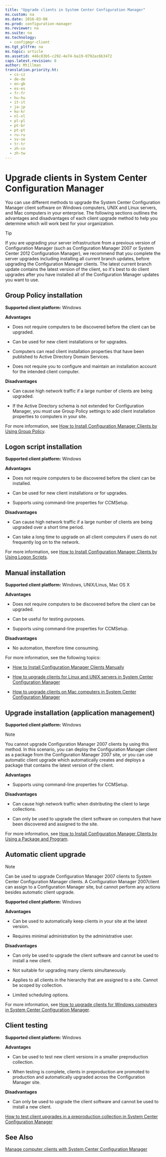 ```yaml
---
title: "Upgrade clients in System Center Configuration Manager"
ms.custom: na
ms.date: 2016-03-08
ms.prod: configuration-manager
ms.reviewer: na
ms.suite: na
ms.technology: 
  - configmgr-client
ms.tgt_pltfrm: na
ms.topic: article
ms.assetid: 446c83b5-c292-4e74-ba19-0792ac6b3472
caps.latest.revision: 8
author: Mtillman
translation.priority.ht: 
  - cs-cz
  - de-de
  - en-gb
  - es-es
  - fr-fr
  - hu-hu
  - it-it
  - ja-jp
  - ko-kr
  - nl-nl
  - pl-pl
  - pt-br
  - pt-pt
  - ru-ru
  - sv-se
  - tr-tr
  - zh-cn
  - zh-tw
---
```

# Upgrade clients in System Center Configuration Manager
You can use different methods to upgrade the System Center Configuration Manager client software on Windows computers, UNIX and Linux servers, and Mac computers in your enterprise. The following sections outlines the advantages and disadvantages of each client upgrade method to help you determine which will work best for your organization.  
  
> [!TIP]  
>  If you are upgrading your server infrastructure from a previous version of Configuration Manager \(such as Configuration Manager 2007 or System Center 2012 Configuration Manager\), we recommend that you complete the server upgrades including installing all current branch updates, before upgrading the Configuration Manager clients.   The latest current branch update contains the latest version of the client, so it's best to do client upgrades after you have installed all of the Configuration Manager updates you want to use.  
  
## Group Policy installation  
 **Supported client platform:** Windows  
  
 **Advantages**  
  
-   Does not require computers to be discovered before the client can be upgraded.  
  
-   Can be used for new client installations or for upgrades.  
  
-   Computers can read client installation properties that have been published to Active Directory Domain Services.  
  
-   Does not require you to configure and maintain an installation account for the intended client computer.  
  
 **Disadvantages**  
  
-   Can cause high network traffic if a large number of clients are being upgraded.  
  
-   If the Active Directory schema is not extended for Configuration Manager, you must use Group Policy settings to add client installation properties to computers in your site.  
  
 For more information, see [How to Install Configuration Manager Clients by Using Group Policy](../../../../core/clients/deploy/deploy-clients-to-windows-computers.md#BKMK_ClientGP).  
  
## Logon script installation  
 **Supported client platform:** Windows  
  
 **Advantages**  
  
-   Does not require computers to be discovered before the client can be installed.  
  
-   Can be used for new client installations or for upgrades.  
  
-   Supports using command-line properties for CCMSetup.  
  
 **Disadvantages**  
  
-   Can cause high network traffic if a large number of clients are being upgraded over a short time period.  
  
-   Can take a long time to upgrade on all client computers if users do not frequently log on to the network.  
  
 For more information, see [How to Install Configuration Manager Clients by Using Logon Scripts](../../../../core/clients/deploy/deploy-clients-to-windows-computers.md#BKMK_ClientLogonScript).  
  
## Manual installation  
 **Supported client platform:** Windows, UNIX/Linus, Mac OS X  
  
 **Advantages**  
  
-   Does not require computers to be discovered before the client can be upgraded.  
  
-   Can be useful for testing purposes.  
  
-   Supports using command-line properties for CCMSetup.  
  
 **Disadvantages**  
  
-   No automation, therefore time consuming.  
  
 For more information, see the following topics:  
  
-   [How to Install Configuration Manager Clients Manually](../../../../core/clients/deploy/deploy-clients-to-windows-computers.md#BKMK_Manual)  
  
-   [How to upgrade clients for Linux and UNIX servers in System Center Configuration Manager](../../../../core/clients/manage/upgrade/upgrade-clients-for-linux-and-unix-servers.md)  
  
-   [How to upgrade clients on Mac computers in System Center Configuration Manager](../../../../core/clients/manage/upgrade/upgrade-clients-on-mac-computers.md)  
  
## Upgrade installation (application management)  
 **Supported client platform:** Windows  
  
> [!NOTE]  
>  You cannot upgrade Configuration Manager 2007 clients by using this method. In this scenario, you can deploy the Configuration Manager client as a package from the Configuration Manager 2007 site, or you can use automatic client upgrade which automatically creates and deploys a package that contains the latest version of the client.  
  
 **Advantages**  
  
-   Supports using command-line properties for CCMSetup.  
  
 **Disadvantages**  
  
-   Can cause high network traffic when distributing the client to large collections.  
  
-   Can only be used to upgrade the client software on computers that have been discovered and assigned to the site.  
  
 For more information, see [How to Install Configuration Manager Clients by Using a Package and Program](../../../../core/clients/deploy/deploy-clients-to-windows-computers.md#BKMK_ClientApp).  
  
## Automatic client upgrade  
  
> [!NOTE]  
>  Can be used to upgrade Configuration Manager 2007 clients to System Center Configuration Manager clients. A Configuration Manager 2007client can assign to a Configuration Manager site, but cannot perform any actions besides automatic client upgrade.  
  
 **Supported client platform:** Windows  
  
 **Advantages**  
  
-   Can be used to automatically keep clients in your site at the latest version.  
  
-   Requires minimal administration by the administrative user.  
  
 **Disadvantages**  
  
-   Can only be used to upgrade the client software and cannot be used to install a new client.  
  
-   Not suitable for upgrading many clients simultaneously.  
  
-   Applies to all clients in the hierarchy that are assigned to a site. Cannot be scoped by collection.  
  
-   Limited scheduling options.  
  
 For more information, see [How to upgrade clients for Windows computers in System Center Configuration Manager](../../../../core/clients/manage/upgrade/upgrade-clients-for-windows-computers.md).  
  
## Client testing  
 **Supported client platform:** Windows  
  
 **Advantages**  
  
-   Can be used to test new client versions in a smaller preproduction collection.  
  
-   When testing is complete, clients in preproduction are promoted to production and automatically upgraded across the Configuration Manager site.  
  
 **Disadvantages**  
  
-   Can only be used to upgrade the client software and cannot be used to install a new client.  
  
 [How to test client upgrades in a preproduction collection in System Center Configuration Manager](../../../../core/clients/manage/upgrade/test-client-upgrades.md)  
  
## See Also  
 [Manage computer clients with System Center Configuration Manager](../Topic/Manage%20computer%20clients%20with%20System%20Center%20Configuration%20Manager.md)